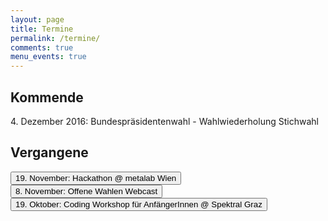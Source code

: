 ```yaml
---
layout: page
title: Termine
permalink: /termine/
comments: true
menu_events: true
---
```


<div class="">

<h2>Kommende</h2>
<p class="button-border-black">4. Dezember 2016: Bundespräsidentenwahl - Wahlwiederholung Stichwahl</p>

<h2>Vergangene</h2>
<a href="/hackathon-metalab" title="Hackathon Metalab"><button class="button-border-red">19. November: Hackathon @ metalab Wien</button></a>
<a href="/webcast-1" title="Offene Wahlen Webcast"><button class="button-border-red">8. November: Offene Wahlen Webcast</button></a>
<a href="/termine/workshop-spektral" title="Coding Workshop Spektral"><button class="button-border-red">19. Oktober: Coding Workshop für AnfängerInnen @ Spektral Graz</button></a>

</div>
